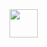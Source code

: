<div>
    <img src="https://www.flaticon.es/icono-gratis/perfil_1361728" width=50 height=50/>
</div>
